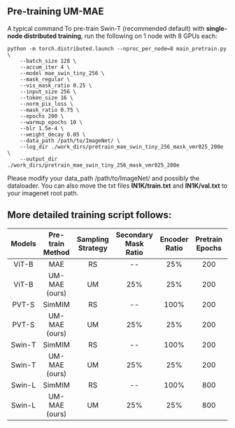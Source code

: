 ## Pre-training UM-MAE

A typical command To pre-train Swin-T (recommended default) with **single-node distributed training**, run the following on 1 node with 8 GPUs each:
```
python -m torch.distributed.launch --nproc_per_node=8 main_pretrain.py \
    --batch_size 128 \
    --accum_iter 4 \
    --model mae_swin_tiny_256 \
    --mask_regular \
    --vis_mask_ratio 0.25 \
    --input_size 256 \
    --token_size 16 \
    --norm_pix_loss \
    --mask_ratio 0.75 \
    --epochs 200 \
    --warmup_epochs 10 \
    --blr 1.5e-4 \
    --weight_decay 0.05 \
    --data_path /path/to/ImageNet/ \
    --log_dir ./work_dirs/pretrain_mae_swin_tiny_256_mask_vmr025_200e \
    --output_dir ./work_dirs/pretrain_mae_swin_tiny_256_mask_vmr025_200e 
```
Please modify your data_path /path/to/ImageNet/ and possibly the dataloader.
You can also move the txt files **IN1K/train.txt** and **IN1K/val.txt** to your imagenet root path.

## More detailed training script follows:
| Models  | Pre-train Method| Sampling Strategy | Secondary Mask Ratio | Encoder Ratio | Pretrain Epochs | Pretrain Command |
| :---:   | :---: | :---: | :---: | :---: | :---: | :---: |
| ViT-B   | MAE          | RS | --  | 25%  | 200 | ```make pretrain_mae_vit_base_patch16_dec512d2b_224_200e```|
| ViT-B   | UM-MAE (ours)| UM | 25% | 25%  | 200 | ```make pretrain_mae_vit_base_patch16_dec512d2b_224_mask_vmr025_200e```| 
| PVT-S   | SimMIM       | RS | --  | 100% | 200 | ```make pretrain_simmim_pvt_small_256_200e``` | 
| PVT-S   | UM-MAE (ours)| UM | 25% | 25%  | 200 | ```make pretrain_mae_pvt_small_256_mask_vmr025_200e```| 
| Swin-T  | SimMIM       | RS | --  | 100% | 200 | ```make pretrain_simmim_swin_tiny_256_200e```| 
| Swin-T  | UM-MAE (ours)| UM | 25% | 25%  | 200 | ```make pretrain_mae_swin_tiny_256_mask_vmr025_200e```| 
| Swin-L  | SimMIM       | RS | --  | 100% | 800 | see [official](https://github.com/microsoft/SimMIM) | 
| Swin-L  | UM-MAE (ours)| UM | 25% | 25%  | 800 | ```make pretrain_mae_swin_large_256_mask_vmr025_800e```| 
